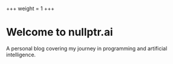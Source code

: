 +++
weight = 1
+++

# Welcome to nullptr.ai

<p class="lead">A personal blog covering my journey in programming and artificial intelligence.</p>
